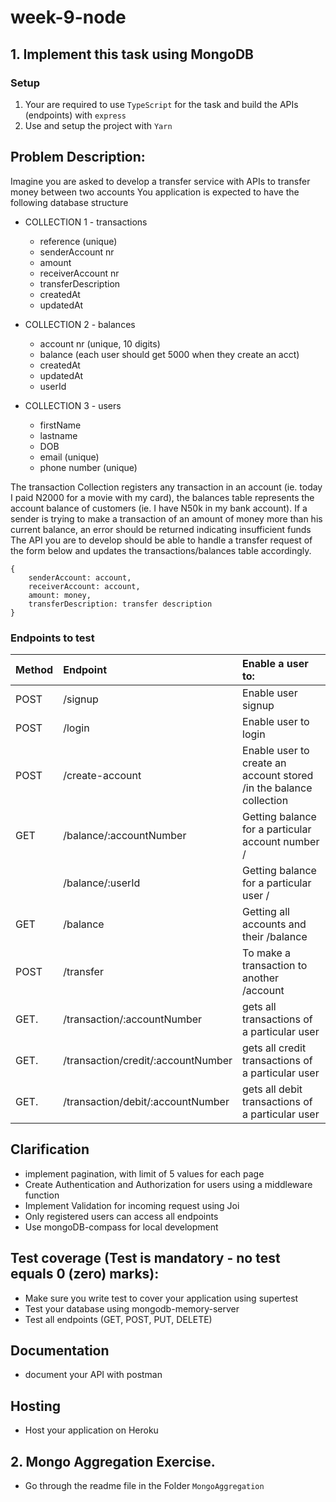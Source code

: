 # week-9-node

## 1. Implement this task using MongoDB

### Setup

1. Your are required to use `TypeScript` for the task and build the APIs (endpoints) with `express`
2. Use and setup the project with `Yarn`

## Problem Description:

Imagine you are asked to develop a transfer service with APIs to transfer money between two accounts
You application is expected to have the following database structure

- COLLECTION 1 - transactions
  - reference (unique)
  - senderAccount nr
  - amount
  - receiverAccount nr
  - transferDescription
  - createdAt
  - updatedAt

- COLLECTION 2 - balances

  - account nr (unique, 10 digits)
  - balance (each user should get 5000 when they create an acct)
  - createdAt
  - updatedAt
  - userId

- COLLECTION 3 - users
  - firstName
  - lastname
  - DOB
  - email (unique)
  - phone number (unique)

The transaction Collection registers any transaction in an account (ie. today I paid N2000 for a movie with my card), the balances table represents the account balance of customers (ie. I have N50k in my bank account). If a sender is trying to make a transaction of an amount of money more than his current balance, an error should be returned indicating insufficient funds
The API you are to develop should be able to handle a transfer request of the form below and updates the transactions/balances table accordingly.

```
{
    senderAccount: account,
    receiverAccount: account,
    amount: money,
    transferDescription: transfer description
}
```

### Endpoints to test

| Method | Endpoint                           | Enable a user to:                                            |
| :----- | :--------------------------------- | :----------------------------------------------------------- |
| POST   | /signup                            | Enable user signup |   /
| POST   | /login                             | Enable user to login |/
| POST   | /create-account                    | Enable user to create an account stored /in the balance collection |
| GET    | /balance/:accountNumber            | Getting balance for a particular account number  /            |
|        | /balance/:userId                   | Getting balance for a particular user   /                     |
| GET    | /balance                           | Getting all accounts and their /balance                       |
| POST   | /transfer                          | To make a transaction to another /account                     |
| GET.   | /transaction/:accountNumber        | gets all transactions of a particular user                   |
| GET.   | /transaction/credit/:accountNumber | gets all credit transactions of a particular user            |
| GET.   | /transaction/debit/:accountNumber  | gets all debit transactions of a particular user             |

## Clarification
- implement pagination, with limit of 5 values for each page
- Create Authentication and Authorization for users using a middleware function
- Implement Validation for incoming request using Joi
- Only registered users can access all endpoints
- Use mongoDB-compass for local development

## Test coverage (Test is mandatory - no test equals 0 (zero) marks):

- Make sure you write test to cover your application using supertest
- Test your database using mongodb-memory-server
- Test all endpoints (GET, POST, PUT, DELETE)

## Documentation
- document your API with postman

## Hosting
- Host your application on Heroku


## 2. Mongo Aggregation Exercise.
- Go through the readme file in the Folder `MongoAggregation`